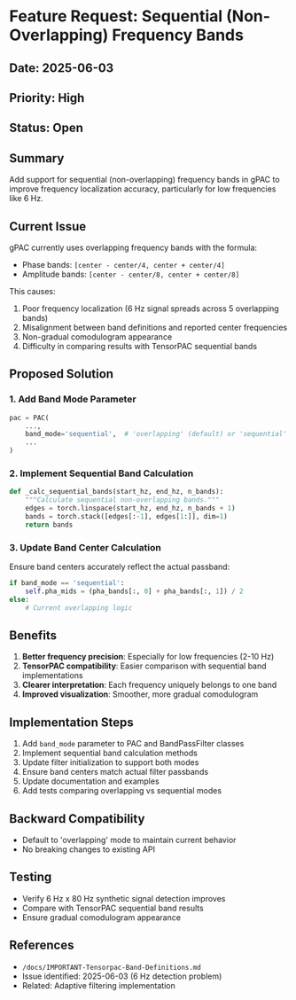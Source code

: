 # Feature Request: Sequential (Non-Overlapping) Frequency Bands

## Date: 2025-06-03
## Priority: High
## Status: Open

## Summary
Add support for sequential (non-overlapping) frequency bands in gPAC to improve frequency localization accuracy, particularly for low frequencies like 6 Hz.

## Current Issue
gPAC currently uses overlapping frequency bands with the formula:
- Phase bands: `[center - center/4, center + center/4]`
- Amplitude bands: `[center - center/8, center + center/8]`

This causes:
1. Poor frequency localization (6 Hz signal spreads across 5 overlapping bands)
2. Misalignment between band definitions and reported center frequencies
3. Non-gradual comodulogram appearance
4. Difficulty in comparing results with TensorPAC sequential bands

## Proposed Solution

### 1. Add Band Mode Parameter
```python
pac = PAC(
    ...,
    band_mode='sequential',  # 'overlapping' (default) or 'sequential'
    ...
)
```

### 2. Implement Sequential Band Calculation
```python
def _calc_sequential_bands(start_hz, end_hz, n_bands):
    """Calculate sequential non-overlapping bands."""
    edges = torch.linspace(start_hz, end_hz, n_bands + 1)
    bands = torch.stack([edges[:-1], edges[1:]], dim=1)
    return bands
```

### 3. Update Band Center Calculation
Ensure band centers accurately reflect the actual passband:
```python
if band_mode == 'sequential':
    self.pha_mids = (pha_bands[:, 0] + pha_bands[:, 1]) / 2
else:
    # Current overlapping logic
```

## Benefits
1. **Better frequency precision**: Especially for low frequencies (2-10 Hz)
2. **TensorPAC compatibility**: Easier comparison with sequential band implementations
3. **Clearer interpretation**: Each frequency uniquely belongs to one band
4. **Improved visualization**: Smoother, more gradual comodulogram

## Implementation Steps
1. Add `band_mode` parameter to PAC and BandPassFilter classes
2. Implement sequential band calculation methods
3. Update filter initialization to support both modes
4. Ensure band centers match actual filter passbands
5. Update documentation and examples
6. Add tests comparing overlapping vs sequential modes

## Backward Compatibility
- Default to 'overlapping' mode to maintain current behavior
- No breaking changes to existing API

## Testing
- Verify 6 Hz x 80 Hz synthetic signal detection improves
- Compare with TensorPAC sequential band results
- Ensure gradual comodulogram appearance

## References
- `/docs/IMPORTANT-Tensorpac-Band-Definitions.md`
- Issue identified: 2025-06-03 (6 Hz detection problem)
- Related: Adaptive filtering implementation